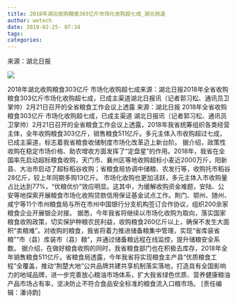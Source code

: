 ```yaml
---
title: 2018年湖北收购粮食303亿斤市场化收购超七成_湖北频道
author: wetech
date: 2019-02-25- 07:34
tags: 
categories: 
---
```

来源：湖北日报
<!-- more -->
                
<img align="center" border="0" src="http://p2.ifengimg.com/a/2016/0810/204c433878d5cf9size1_w16_h16.png" />
                
            
2018年湖北收购粮食303亿斤 市场化收购超七成来源：湖北日报2018年全省收购粮食303亿斤市场化收购超七成，已成主渠道湖北日报讯（记者郭习松、通讯员卫掌帅）2月21日召开的全省粮食工作会议上透露
来源：湖北日报
2018年全省收购粮食303亿斤
市场化收购超七成，已成主渠道
湖北日报讯（记者郭习松、通讯员卫掌帅）2月21日召开的全省粮食工作会议上透露，2018年我省统筹组织各类经营主体，全年收购粮食303亿斤，销售粮食511亿斤。多元主体入市收购超过七成，已成主渠道，标志着我省粮食收储制度市场化改革迈上新台阶。
据介绍，政策性收购在稳定市场价格、助农增收方面发挥了“定盘星”的作用。2018年，我省在全国率先启动超标粮食收购，天门市、襄州区等地收购超标小麦近2000万斤，阳新县、大冶市启动了超标稻谷收购；省粮食局协调中储粮、农发行等，收购托市稻谷28亿斤，较上年同期多购13亿斤。
市场化收购也更加活跃，多元主体入市收购量占比达到77%，“优粮优价”效应明显。这其中，为缓解收购资金难题，安陆、公安等地探索开展粮食市场化收购贷款信用保证基金试点工作。荆门、鄂州、随州、咸宁等11个市州粮食局与所在市州中国银行分支机构签订合作协议，组织200余家粮食企业开展银企对接。
据悉，今年我省将继续以市场化收购为取向，落实国家粮食收购政策，切实保护种粮农民利益，收购粮食260亿斤以上，确保不发生大面积“卖粮难”。对收购的粮食，我省将着力推进储备粮集中管理，实现“省库装省粮”“市（县）库装市（县）粮”，并通过储备粮远程在线监控，提升储粮安全系数。
据介绍，在做好粮食收购的同时，我省粮食部门也在积极去库存，2018年全年销售粮食511亿斤。省粮食局透露，今年我省将实现粮食主产县“优质粮食工程”全覆盖，推动“荆楚大地”公共品牌共建共享机制落实落地，打造具有全国影响力的地域品牌，进一步完善放心粮油市场体系，扩大我省绿色优质、营养健康粮油产品市场占有率，坚决防止不符合食品安全标准的粮食流入口粮市场。
[责任编辑：潘诗韵]
            
